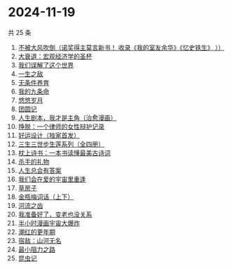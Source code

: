 # 2024-11-19

共 25 条

<!-- BEGIN WEREAD -->
<!-- 最后更新时间 2024-11-19 09:28:20 +0800 -->
1. [不被大风吹倒（诺奖得主莫言新书！ 收录《我的室友余华》《忆史铁生》 ））](https://weread.qq.com/web/bookDetail/2c032e80813ab95aag019524)
1. [大衰退：宏观经济学的圣杯](https://weread.qq.com/web/bookDetail/f9132cf0813ab9597g014eb1)
1. [我们误解了这个世界](https://weread.qq.com/web/bookDetail/40f32200813ab702dg017fef)
1. [一生之敌](https://weread.qq.com/web/bookDetail/96232f70813ab9596g010e94)
1. [无条件养育](https://weread.qq.com/web/bookDetail/27b327b05e44c227b752c9d)
1. [我的九条命](https://weread.qq.com/web/bookDetail/33c32eb0813ab702dg01853a)
1. [悠悠岁月](https://weread.qq.com/web/bookDetail/ca0329a0813ab95b0g012500)
1. [团圆记](https://weread.qq.com/web/bookDetail/b64323c0813ab9595g0181f0)
1. [人生剧本，我才是主角（治愈漫画）](https://weread.qq.com/web/bookDetail/1a132750813ab9560g016b47)
1. [挣脱：一个律师的女性辩护记录](https://weread.qq.com/web/bookDetail/7a532e50813ab7fedg010cfc)
1. [好运设计（独家首发）](https://weread.qq.com/web/bookDetail/6ef32e40813ab8e9bg014638)
1. [三生三世步生莲系列（全四册）](https://weread.qq.com/web/bookDetail/d5132800813ab93c3g016a96)
1. [枕上诗书：一本书读懂最美古诗词](https://weread.qq.com/web/bookDetail/b6132de0813ab6e44g0146c2)
1. [杀手的礼物](https://weread.qq.com/web/bookDetail/5c632a80813ab9560g0178e0)
1. [人生总会有答案](https://weread.qq.com/web/bookDetail/e1c32810813ab89bcg0125fc)
1. [我们会在爱的宇宙里重逢](https://weread.qq.com/web/bookDetail/e2e32880813ab9509g0170ee)
1. [草房子](https://weread.qq.com/web/bookDetail/e9a32d80813ab8540g012d73)
1. [金瓶梅词话（上下）](https://weread.qq.com/web/bookDetail/06e32820813ab952cg01724c)
1. [河流之齿](https://weread.qq.com/web/bookDetail/fd1321c0813ab952dg012a8d)
1. [我准备好了，变老也没关系](https://weread.qq.com/web/bookDetail/ecd32b20813ab950cg0170c0)
1. [半小时漫画宇宙大爆炸](https://weread.qq.com/web/bookDetail/3e9321f07277f0223e98277)
1. [潮红的更年期](https://weread.qq.com/web/bookDetail/da732140813ab950cg013364)
1. [宿敌：山河无名](https://weread.qq.com/web/bookDetail/fd032830813ab7c72g019e69)
1. [最小阻力之路](https://weread.qq.com/web/bookDetail/6aa32c50813ab7e0eg011b5e)
1. [昆虫记](https://weread.qq.com/web/bookDetail/a2c323c0716395daa2c155a)
<!-- END WEREAD -->